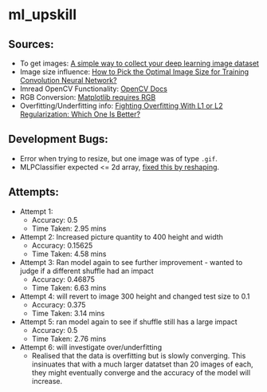 # ml_upskill

## Sources: 
* To get images: [A simple way to collect your deep learning image dataset](https://medium.com/analytics-vidhya/a-simple-way-to-collect-your-deep-learning-image-dataset-4ead47b6826c)
* Image size influence: [How to Pick the Optimal Image Size for Training Convolution Neural Network?](https://medium.com/analytics-vidhya/how-to-pick-the-optimal-image-size-for-training-convolution-neural-network-65702b880f05)
* Imread OpenCV Functionality: [OpenCV Docs](https://docs.opencv.org/4.x/d4/da8/group__imgcodecs.html#ga288b8b3da0892bd651fce07b3bbd3a56)
* RGB Conversion: [Matplotlib requires RGB](https://stackoverflow.com/questions/54959387/rgb-image-display-in-matplotlib-plt-imshow-returns-a-blue-image)
* Overfitting/Underfitting info: [Fighting Overfitting With L1 or L2 Regularization: Which One Is Better?](https://neptune.ai/blog/fighting-overfitting-with-l1-or-l2-regularization)

## Development Bugs:
* Error when trying to resize, but one image was of type `.gif`.
* MLPClassifier expected <= 2d array, [fixed this by reshaping](https://stackoverflow.com/questions/34972142/sklearn-logistic-regression-valueerror-found-array-with-dim-3-estimator-expec).

## Attempts:
* Attempt 1:
    * Accuracy: 0.5
    * Time Taken: 2.95 mins
* Attempt 2: Increased picture quantity to 400 height and width
    * Accuracy: 0.15625
    * Time Taken: 4.58 mins
* Attempt 3: Ran model again to see further improvement - wanted to judge if a different shuffle had an impact
    * Accuracy: 0.46875
    * Time Taken: 6.63 mins
* Attempt 4: will revert to image 300 height and changed test size to 0.1
    * Accuracy: 0.375
    * Time Taken: 3.14 mins
* Attempt 5: ran model again to see if shuffle still has a large impact
    * Accuracy: 0.5
    * Time Taken: 2.76 mins
* Attempt 6: will investigate over/underfitting
    * Realised that the data is overfitting but is slowly converging. This insinuates that with a much larger datatset than 20 images of each, they might eventually converge and the accuracy of the model will increase.

